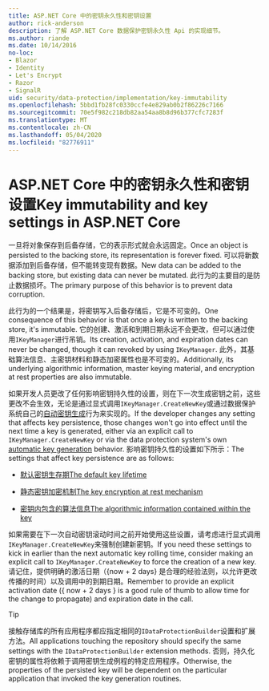 ```yaml
---
title: ASP.NET Core 中的密钥永久性和密钥设置
author: rick-anderson
description: 了解 ASP.NET Core 数据保护密钥永久性 Api 的实现细节。
ms.author: riande
ms.date: 10/14/2016
no-loc:
- Blazor
- Identity
- Let's Encrypt
- Razor
- SignalR
uid: security/data-protection/implementation/key-immutability
ms.openlocfilehash: 5bbd1fb28fc0330ccfe4e829ab0b2f86226c7166
ms.sourcegitcommit: 70e5f982c218db82aa54aa8b8d96b377cfc7283f
ms.translationtype: MT
ms.contentlocale: zh-CN
ms.lasthandoff: 05/04/2020
ms.locfileid: "82776911"
---
```

# <a name="key-immutability-and-key-settings-in-aspnet-core"></a><span data-ttu-id="96f15-103">ASP.NET Core 中的密钥永久性和密钥设置</span><span class="sxs-lookup"><span data-stu-id="96f15-103">Key immutability and key settings in ASP.NET Core</span></span>

<span data-ttu-id="96f15-104">一旦将对象保存到后备存储，它的表示形式就会永远固定。</span><span class="sxs-lookup"><span data-stu-id="96f15-104">Once an object is persisted to the backing store, its representation is forever fixed.</span></span> <span data-ttu-id="96f15-105">可以将新数据添加到后备存储，但不能转变现有数据。</span><span class="sxs-lookup"><span data-stu-id="96f15-105">New data can be added to the backing store, but existing data can never be mutated.</span></span> <span data-ttu-id="96f15-106">此行为的主要目的是防止数据损坏。</span><span class="sxs-lookup"><span data-stu-id="96f15-106">The primary purpose of this behavior is to prevent data corruption.</span></span>

<span data-ttu-id="96f15-107">此行为的一个结果是，将密钥写入后备存储后，它是不可变的。</span><span class="sxs-lookup"><span data-stu-id="96f15-107">One consequence of this behavior is that once a key is written to the backing store, it's immutable.</span></span> <span data-ttu-id="96f15-108">它的创建、激活和到期日期永远不会更改，但可以通过使用`IKeyManager`进行吊销。</span><span class="sxs-lookup"><span data-stu-id="96f15-108">Its creation, activation, and expiration dates can never be changed, though it can revoked by using `IKeyManager`.</span></span> <span data-ttu-id="96f15-109">此外，其基础算法信息、主密钥材料和静态加密属性也是不可变的。</span><span class="sxs-lookup"><span data-stu-id="96f15-109">Additionally, its underlying algorithmic information, master keying material, and encryption at rest properties are also immutable.</span></span>

<span data-ttu-id="96f15-110">如果开发人员更改了任何影响密钥持久性的设置，则在下一次生成密钥之前，这些更改不会生效，无论是通过显式调用`IKeyManager.CreateNewKey`或通过数据保护系统自己的[自动密钥生成](xref:security/data-protection/implementation/key-management#data-protection-implementation-key-management)行为来实现的。</span><span class="sxs-lookup"><span data-stu-id="96f15-110">If the developer changes any setting that affects key persistence, those changes won't go into effect until the next time a key is generated, either via an explicit call to `IKeyManager.CreateNewKey` or via the data protection system's own [automatic key generation](xref:security/data-protection/implementation/key-management#data-protection-implementation-key-management) behavior.</span></span> <span data-ttu-id="96f15-111">影响密钥持久性的设置如下所示：</span><span class="sxs-lookup"><span data-stu-id="96f15-111">The settings that affect key persistence are as follows:</span></span>

* [<span data-ttu-id="96f15-112">默认密钥生存期</span><span class="sxs-lookup"><span data-stu-id="96f15-112">The default key lifetime</span></span>](xref:security/data-protection/implementation/key-management#data-protection-implementation-key-management)

* [<span data-ttu-id="96f15-113">静态密钥加密机制</span><span class="sxs-lookup"><span data-stu-id="96f15-113">The key encryption at rest mechanism</span></span>](xref:security/data-protection/implementation/key-encryption-at-rest)

* [<span data-ttu-id="96f15-114">密钥内包含的算法信息</span><span class="sxs-lookup"><span data-stu-id="96f15-114">The algorithmic information contained within the key</span></span>](xref:security/data-protection/configuration/overview#changing-algorithms-with-usecryptographicalgorithms)

<span data-ttu-id="96f15-115">如果需要在下一次自动密钥滚动时间之前开始使用这些设置，请考虑进行显式调用`IKeyManager.CreateNewKey`来强制创建新密钥。</span><span class="sxs-lookup"><span data-stu-id="96f15-115">If you need these settings to kick in earlier than the next automatic key rolling time, consider making an explicit call to `IKeyManager.CreateNewKey` to force the creation of a new key.</span></span> <span data-ttu-id="96f15-116">请记住，提供明确的激活日期（{now + 2 days} 是合理的经验法则，以允许更改传播的时间）以及调用中的到期日期。</span><span class="sxs-lookup"><span data-stu-id="96f15-116">Remember to provide an explicit activation date ({ now + 2 days } is a good rule of thumb to allow time for the change to propagate) and expiration date in the call.</span></span>

>[!TIP]
> <span data-ttu-id="96f15-117">接触存储库的所有应用程序都应指定相同的`IDataProtectionBuilder`设置和扩展方法。</span><span class="sxs-lookup"><span data-stu-id="96f15-117">All applications touching the repository should specify the same settings with the `IDataProtectionBuilder` extension methods.</span></span> <span data-ttu-id="96f15-118">否则，持久化密钥的属性将依赖于调用密钥生成例程的特定应用程序。</span><span class="sxs-lookup"><span data-stu-id="96f15-118">Otherwise, the properties of the persisted key will be dependent on the particular application that invoked the key generation routines.</span></span>

